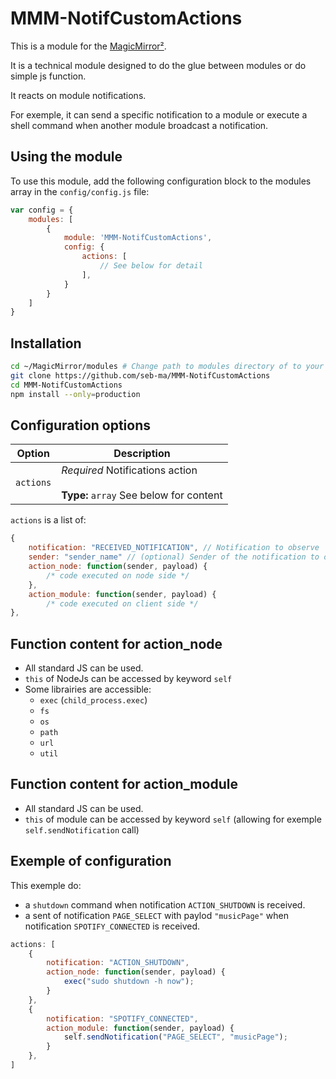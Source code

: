 # MMM-NotifCustomActions

This is a module for the [MagicMirror²](https://github.com/MichMich/MagicMirror/).

It is a technical module designed to do the glue between modules or do simple js function.

It reacts on module notifications.

For exemple, it can send a specific notification to a module or execute a shell command when another module broadcast a notification.

## Using the module

To use this module, add the following configuration block to the modules array in the `config/config.js` file:
```js
var config = {
	modules: [
		{
			module: 'MMM-NotifCustomActions',
			config: {
				actions: [
					// See below for detail
				],
			}
		}
	]
}
```
## Installation

```sh
cd ~/MagicMirror/modules # Change path to modules directory of to your actual MagiMirror² installation
git clone https://github.com/seb-ma/MMM-NotifCustomActions
cd MMM-NotifCustomActions
npm install --only=production
```

## Configuration options

| Option           | Description
|----------------- |-----------
| `actions`        | *Required* Notifications action <br><br>**Type:** `array` See below for content

`actions` is a list of:
```js
{
	notification: "RECEIVED_NOTIFICATION", // Notification to observe
	sender: "sender_name" // (optional) Sender of the notification to observe
	action_node: function(sender, payload) {
		/* code executed on node side */
	},
	action_module: function(sender, payload) {
		/* code executed on client side */
},
```

## Function content for action_node

- All standard JS can be used.
- `this` of NodeJs can be accessed by keyword `self`
- Some librairies are accessible:
  - `exec` (`child_process.exec`)
  - `fs`
  - `os`
  - `path`
  - `url`
  - `util`

## Function content for action_module

- All standard JS can be used.
- `this` of module can be accessed by keyword `self` (allowing for exemple `self.sendNotification` call)

## Exemple of configuration

This exemple do:
- a `shutdown` command when notification `ACTION_SHUTDOWN` is received.
- a sent of notification `PAGE_SELECT` with paylod `"musicPage"` when notification `SPOTIFY_CONNECTED` is received.

```js
actions: [
	{
		notification: "ACTION_SHUTDOWN",
		action_node: function(sender, payload) {
			exec("sudo shutdown -h now");
		}
	},
	{
		notification: "SPOTIFY_CONNECTED",
		action_module: function(sender, payload) {
			self.sendNotification("PAGE_SELECT", "musicPage");
		}
	},
]
```
